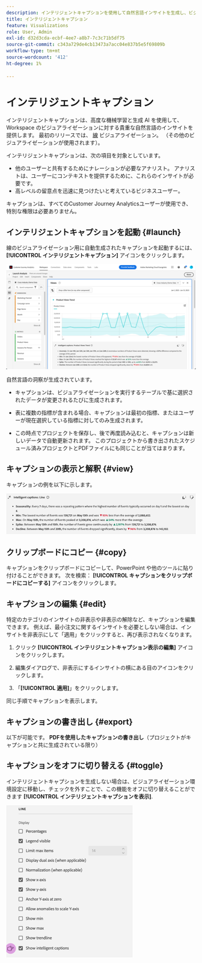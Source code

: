 ```yaml
---
description: インテリジェントキャプションを使用して自然言語インサイトを生成し、ビジュアライゼーション内でトレンドをすばやく表示します。
title: インテリジェントキャプション
feature: Visualizations
role: User, Admin
exl-id: d32d3cda-ecbf-4ee7-a8b7-7c3c71b5df75
source-git-commit: c343a729de4cb13473a7acc04e837b5e5f69809b
workflow-type: tm+mt
source-wordcount: '412'
ht-degree: 1%

---
```


# インテリジェントキャプション

インテリジェントキャプションは、高度な機械学習と生成 AI を使用して、Workspace のビジュアライゼーションに対する貴重な自然言語のインサイトを提供します。 最初のリリースでは、 [線](line.md) ビジュアライゼーション。 （その他のビジュアライゼーションが使用されます）。

インテリジェントキャプションは、次の項目を対象としています。

* 他のユーザーと共有するためにナレーションが必要なアナリスト。 アナリストは、ユーザーにコンテキストを提供するために、これらのインサイトが必要です。
* 高レベルの留意点を迅速に見つけたいと考えているビジネスユーザー。

キャプションは、すべてのCustomer Journey Analyticsユーザーが使用でき、特別な権限は必要ありません。

## インテリジェントキャプションを起動 {#launch}

線のビジュアライゼーション用に自動生成されたキャプションを起動するには、 **[!UICONTROL インテリジェントキャプション]** アイコンをクリックします。

![製品表示トレンドのインテリジェントキャプションを表示する Analysis ウィンドウを起動します。 ](assets/intell-caps-1.png)

自然言語の洞察が生成されています。

* キャプションは、ビジュアライゼーションを実行するテーブルで基に選択されたデータが変更されるたびに生成されます。

* 表に複数の指標が含まれる場合、キャプションは最初の指標、またはユーザーが現在選択している指標に対してのみ生成されます。

* この時点でプロジェクトを保存し、後で再度読み込むと、キャプションは新しいデータで自動更新されます。 このプロジェクトから書き出されたスケジュール済みプロジェクトとPDFファイルにも同じことが当てはまります。

## キャプションの表示と解釈 {#view}

キャプションの例を以下に示します。

![シーズナリティ、最小、最大、スパイク、下降を含む、線のビジュアライゼーションのインテリジェントキャプション。](assets/captions.png)

## クリップボードにコピー {#copy}

キャプションをクリップボードにコピーして、PowerPoint や他のツールに貼り付けることができます。 次を検索： **[!UICONTROL キャプションをクリップボードにコピーする]** アイコンをクリックします。

## キャプションの編集 {#edit}

特定のカテゴリのインサイトの非表示や非表示の解除など、キャプションを編集できます。 例えば、最小注文に関するインサイトを必要としない場合は、インサイトを非表示にして「適用」をクリックすると、再び表示されなくなります。

1. クリック **[!UICONTROL インテリジェントキャプション表示の編集]** アイコンをクリックします。

1. 編集ダイアログで、非表示にするインサイトの横にある目のアイコンをクリックします。

1. 「**[!UICONTROL 適用]**」をクリックします。

同じ手順でキャプションを表示します。

## キャプションの書き出し {#export}

以下が可能です。 **PDFを使用したキャプションの書き出し**（プロジェクトがキャプションと共に生成されている限り）

## キャプションをオフに切り替える {#toggle}

インテリジェントキャプションを生成しない場合は、ビジュアライゼーション環境設定に移動し、チェックを外すことで、この機能をオフに切り替えることができます **[!UICONTROL インテリジェントキャプションを表示]**.

![「インテリジェントキャプションを表示」をオフにするオプションを表示する線のビジュアライゼーションオプション。](assets/toggle-captions.png)
